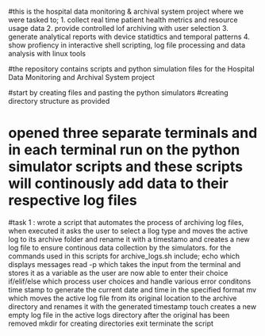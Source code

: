 #this is the hospital data monitoring & archival system project where we were tasked to; 
       1. collect real time patient health metrics and resource usage data 
       2. provide controlled lof archiving with user selection 
       3. generate analytical reports with device statidtics and temporal patterns 
      4. show profiency in interactive shell scripting, log file processing and data analysis with linux tools

#the repository contains scripts and python simulation files for the Hospital Data Monitoring and Archival System project 

#start by creating files and pasting the python simulators 
#creating directory structure as provided 
# opened three separate terminals and in each terminal run on the python simulator scripts and these scripts will continously add data to their respective log files 
#task 1 : wrote a script that automates the process of archiving log files, when executed it asks the user to select a llog type and moves the active log to its archive folder and rename it with a timestamo and creates a new log file to ensure continous data collection by the simulators.
for the commands used in this scripts for archive_logs.sh include;
echo which displays messages 
read -p which takes the input from the terminal and stores it as a variable as the user are  now able to enter their choice 
if/elif/else which process user choices and handle various error conditons 
time stamp to generate the current date and time in the specified format 
mv which moves the active log file from its original location to the archive directory and renames it with the generated timestamp
touch creates a new empty log file in the active logs directory after the original has been removed 
mkdir for creating directories 
exit terminate the script 


